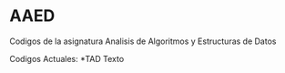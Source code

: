 # AAED
Codigos de la asignatura Analisis de Algoritmos y Estructuras de Datos

Codigos Actuales:
  *TAD Texto
